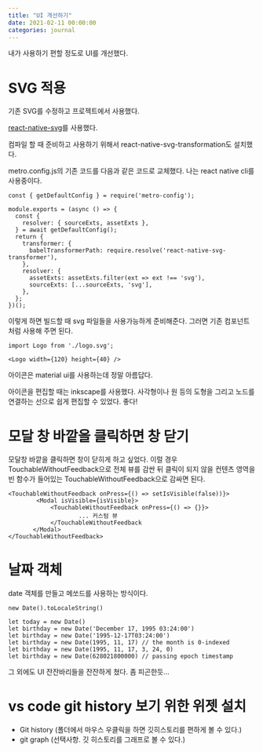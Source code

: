 ```yaml
---
title: "UI 개선하기"
date: 2021-02-11 00:00:00
categories: journal
---
```


내가 사용하기 편할 정도로 UI를 개선했다.

# SVG 적용

기존 SVG를 수정하고 프로젝트에서 사용했다.

[react-native-svg](https://github.com/react-native-svg/react-native-svg)를 사용했다.

컴파일 할 때 준비하고 사용하기 위해서 react-native-svg-transformation도 설치했다.

metro.config.js의 기존 코드를 다음과 같은 코드로 교체했다. 나는 react native cli를 사용중이다.

```
const { getDefaultConfig } = require('metro-config');

module.exports = (async () => {
  const {
    resolver: { sourceExts, assetExts },
  } = await getDefaultConfig();
  return {
    transformer: {
      babelTransformerPath: require.resolve('react-native-svg-transformer'),
    },
    resolver: {
      assetExts: assetExts.filter(ext => ext !== 'svg'),
      sourceExts: [...sourceExts, 'svg'],
    },
  };
})();
```

이렇게 하면 빌드할 때 svg 파일들을 사용가능하게 준비해준다. 그러면 기존 컴포넌트처럼 사용해 주면 된다.

```
import Logo from './logo.svg';

<Logo width={120} height={40} />
```

아이콘은 material ui를 사용하는데 정말 아름답다.

아이콘을 편집할 때는 inkscape를 사용했다. 사각형이나 원 등의 도형을 그리고 노드를 연결하는 선으로 쉽게 편집할 수 있었다. 좋다!

# 모달 창 바깥을 클릭하면 창 닫기

모달창 바깥을 클릭하면 창이 닫히게 하고 싶었다. 이럴 경우 TouchableWithoutFeedback으로 전체 뷰를 감싼 뒤 클릭이 되지 않을 컨텐츠 영역을 빈 함수가 들어있는 TouchableWithoutFeedback으로 감싸면 된다.

```
<TouchableWithoutFeedback onPress={() => setIsVisible(false))}>
        <Modal isVisible={isVisible}>
            <TouchableWithoutFeedback onPress={() => {}}>
                    ... 커스텀 뷰
            </TouchableWithoutFeedback
       </Modal>
</TouchableWithoutFeedback>
```

# 날짜 객체

date 객체를 만들고 메쏘드를 사용하는 방식이다.

```
new Date().toLocaleString()

let today = new Date()
let birthday = new Date('December 17, 1995 03:24:00')
let birthday = new Date('1995-12-17T03:24:00')
let birthday = new Date(1995, 11, 17) // the month is 0-indexed
let birthday = new Date(1995, 11, 17, 3, 24, 0)
let birthday = new Date(628021800000) // passing epoch timestamp
```

그 외에도 UI 잔잔바리들을 잔잔하게 쳤다. 좀 피곤한듯...

# vs code git history 보기 위한 위젯 설치

- Git history (폴더에서 마우스 우클릭을 하면 깃히스토리를 편하게 볼 수 있다.)
- git graph (선택사항. 깃 히스토리를 그래프로 볼 수 있다.)
